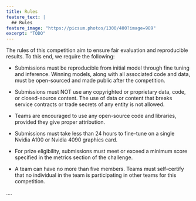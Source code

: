 ```yaml
---
title: Rules
feature_text: |
  ## Rules
feature_image: "https://picsum.photos/1300/400?image=989"
excerpt: "TODO"
---
```


The rules of this competition aim to ensure fair evaluation and reproducible results. To this end, we require the following:

* Submissions must be reproducible from initial model through fine tuning and inference. Winning models, along with all associated code and data, must be open-sourced and made public after the competition.

* Submissions must NOT use any copyrighted or proprietary data, code, or closed-source content. The use of data or content that breaks service contracts or trade secrets of any entity is not allowed.

* Teams are encouraged to use any open-source code and libraries, provided they give proper attribution.

* Submissions must take less than 24 hours to fine-tune on a single Nvidia A100 or Nvidia 4090 graphics card.

* For prize eligibility, submissions must meet or exceed a minimum score specified in the metrics section of the challenge.

* A team can have no more than five members. Teams must self-certify that no individual in the team is participating in other teams for this competition.

....